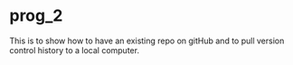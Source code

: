 # prog_2
This is to show how to have an existing repo on gitHub and to pull version control history to a local computer.
